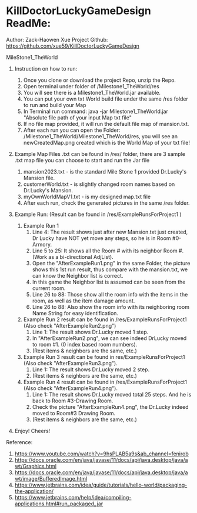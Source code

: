 # KillDoctorLuckyGameDesign ReadMe:
Author: Zack-Haowen Xue
Project Github: https://github.com/xue59/KillDoctorLuckyGameDesign

MileStone1_TheWorld 
1. Instruction on how to run:
   1. Once you clone or download the project Repo, unzip the Repo. 
   2. Open terminal under folder of /Milestone1_TheWorld/res
   3. You will see there is a Milestone1_TheWorld.jar available. 
   4. You can put your own txt World build file under the same /res folder to run and build your Map
   5. In Terminal run command: java -jar Milestone1_TheWorld.jar "Absolute file path of your input Map txt file"
   6. If no file map provided, it will run the default file map of mansion.txt. 
   7. After each run you can open the Folder: /Milestone1_TheWorld/Milestone1_TheWorld/res, you will see an newCreatedMap.png created which is the World Map of your txt file!

2. Example Map Files .txt can be found in /res/ folder, there are  3 sample .txt map file you can choose to start and run the Jar file 
   1. mansion2023.txt - is the standard Mile Stone 1 provided Dr.Lucky's Mansion file. 
   2. customerWorld.txt - is slightly changed room names based on Dr.Lucky's Mansion. 
   3. myOwnWorldMapV1.txt - is my designed map.txt file 
   4. After each run, check the generated pictures in the same /res folder. 

3. Example Run: (Result can be found in /res/ExampleRunsForProject1 )
   1. Example Run 1 
      1. Line 4: The result shows just after new Mansion.txt just created, Dr Lucky have NOT yet move any steps, so he is in Room #0-Armory. 
      2. Line 5 to 25: It shows all the Room # with its neighbor Room #. (Work as a bi-directional AdjList). 
      3. Open the "AfterExampleRun1.png" in the same Folder, the picture shows this 1st run result, thus compare with the mansion.txt, we can know the Neighbor list is correct.
      4. In this game the Neighbor list is assumed can be seen from the current room. 
      5. Line 26 to 88: Those show all the room info with the items in the room, as well as the item damage amount.
      6. Line 26 to 88: Also show the room info with its neighboring room Name String for easy identification. 
   2. Example Run 2 result can be found in /res/ExampleRunsForProject1 (Also check "AfterExampleRun2.png")
      1. Line 1: The result shows Dr.Lucky moved 1 step. 
      2. In "AfterExampleRun2.png", we can see indeed DrLucky moved to room #1. (0 index based room numbers).
      3. (Rest items & neighbors are the same, etc.) 
   3. Example Run 3 result can be found in res/ExampleRunsForProject1 (Also check "AfterExampleRun3.png").
      1. Line 1: The result shows Dr.Lucky moved 2 step. 
      2. (Rest items & neighbors are the same, etc.) 
   4. Example Run 4 result can be found in /res/ExampleRunsForProject1 (Also check "AfterExampleRun4.png").
      1. Line 1: The result shows Dr.Lucky moved total 25 steps. And he is back to Room #3-Drawing Room. 
      2. Check the picture "AfterExampleRun4.png", the Dr.Lucky indeed moved to Room#3 Drawing Room. 
      3. (Rest items & neighbors are the same, etc.)

4. Enjoy! Cheers! 





Reference: 
1. https://www.youtube.com/watch?v=9hsPLAB5a9s&ab_channel=fenirob 
2. https://docs.oracle.com/en/java/javase/11/docs/api/java.desktop/java/awt/Graphics.html 
3. https://docs.oracle.com/en/java/javase/11/docs/api/java.desktop/java/awt/image/BufferedImage.html 
4. https://www.jetbrains.com/idea/guide/tutorials/hello-world/packaging-the-application/ 
5. https://www.jetbrains.com/help/idea/compiling-applications.html#run_packaged_jar 




